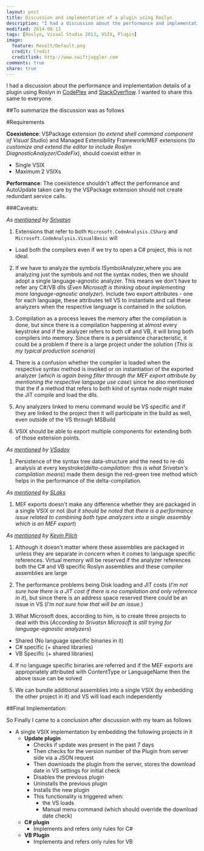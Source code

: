```yaml
---
layout: post
title: Discussion and implementation of a plugin using Roslyn
description: "I had a discussion about the performance and implementation details of a plugin using Roslyn in CodePlex and StackOverflow. I wanted to share this same to everyone."
modified: 2014-08-13
tags: [Roslyn, Visual Studio 2013, VSIX, Plugin]
image:
  feature: Revolt/Default.png
  credit: Credit
  creditlink: http://www.swiftjuggler.com
comments: true
share: true
---
```


I had a discussion about the performance and implementation details of a plugin using Roslyn in [CodePlex](https://roslyn.codeplex.com/discussions/549445) and [StackOverflow](http://stackoverflow.com/questions/25262618/can-multiple-vsix-with-vb-c-diagnostic-analyzer-codefix-autoupdate-cause-perfo). I wanted to share this same to everyone.

##To summarize the discussion was as follows

#Requirements

**Coexistence**: VSPackage extension (*to extend shell command component of Visual Studio*) and Managed Extensibility Framework/MEF extensions (*to customize and extend the editor to include Roslyn DiagnosticAnalyzer/CodeFix*), should coexist either in

- Single VSIX
- Maximum 2 VSIXs

**Performance**: The coexistence shouldn't affect the performance and AutoUpdate taken care by the VSPackage extension should not create redundant service calls.


###Caveats:

*As [mentioned][1] by [Srivatsn][2]*

1. Extensions that refer to both `Microsoft.CodeAnalysis.CSharp` and `Microsoft.CodeAnalysis.VisualBasic` will

  - Load both the compilers even if we try to open a C# project, this is not ideal.

2. If we have to analyze the symbols ISymbolAnalyzer,where you are analyzing just the symbols and not the syntax nodes, then we should adopt a single language-agnostic analyzer. This means we don't have to refer any C#/VB dlls (*Even Microsoft is thinking about implementing more language-agnostic analyzer*). Include two export attributes - one for each language, these attributes tell VS to instantiate and call these analyzers when the respective language is contained in the solution.

3. Compilation as a process leaves the memory after the compilation is done, but since there is a compilation happening at almost every keystroke and if the analyzer refers to both c# and VB, it will bring both compilers into memory. Since there is a persistence characteristic, it could be a problem if there is a large project under the solution (*This is my typical production scenario*)

4. There is a confusion whether the compiler is loaded when the respective syntax method is invoked or on instantiation of the exported analyzer (*which is again being filter through the MEF export attribute by mentioning the respective language use case*) since he also mentioned that the if a method that refers to both kind of syntax node might make the JIT compile and load the dlls.

5. Any analyzers linked to menu command would be VS specific and if they are linked to the project then it will participate in the build as well, even outside of the VS through MSBuild

6. VSIX should be able to export multiple components for extending both of those extension points.

*As [mentioned][3] by [VSadov][4]*

1. Persistence of the syntax tree data-structure and the need to re-do analysis at every keystroke(*delta-compilation: this is what Srivatsn's compilation means*) made them design the red-green tree method which helps in the performance of the delta-compilation.

*As [mentioned][5] by [SLaks][6]*

1. MEF exports doesn't make any difference whether they are packaged in a single VSIX or not (*but it should be noted that there is a performance issue related to combining both type analyzers into a single assembly which is an MEF export*)

*As [mentioned][7] by [Kevin Pilch][7]*

1. Although it doesn't matter where these assemblies are packaged in unless they are separate in concern when it comes to language specific references.
Virtual memory will be reserved if the analyzer references both the C# and VB specific Roslyn assemblies and these compiler assemblies are large

2. The performance problems being Disk loading and JIT costs (*I'm not sure how there is a JIT cost if there is no compilation and only reference in it*), but since there is an address space reserved there could be an issue in VS (*I'm not sure how that will be an issue.*)

3. What Microsoft does, according to him, is to create three projects to deal with this (*According to Srivatsn Microsoft is still trying for language-agnostic analyzers*)

  - Shared (No language specific binaries in it)
  - C# specific (+ shared libraries)
  - VB Specific (+ shared libraries)

4. If no language specific binaries are referred and if the MEF exports are appropriately attributed with ContentType or LanguageName then the above issue can be solved

5. We can bundle additional assemblies into a single VSIX (by embedding the other project in it) and VS will load each independently

##Final Implementation:

So Finally I came to a conclusion after discussion with my team as follows

 - A single VSIX implementation by embedding the following projects in it
   - **Update plugin**
     - Checks if update was present in the past 7 days
     - Then checks for the version number of the Plugin from server side via a JSON request
     - Then downloads the plugin from the server, stores the download date in VS settings for initial check
     - Disables the previous plugin
     - Uninstalls the previous plugin
     - Installs the new plugin
     - This functionality is triggered when:
       - the VS loads
       - Manual menu command (which should override the download date check)
   - **C# plugin**
     - Implements and refers only rules for C#
   - **VB Plugin**
     - Implements and refers only rules for VB


[1]: https://roslyn.codeplex.com/discussions/549445
[2]: https://www.codeplex.com/site/users/view/srivatsn
[3]: http://blogs.msdn.com/b/ericlippert/archive/2012/06/08/persistence-facades-and-roslyn-s-red-green-trees.aspx
[4]: https://www.codeplex.com/site/users/view/VSadov
[5]: http://stackoverflow.com/questions/25262618/can-multiple-vsix-with-vb-c-diagnostic-analyzer-codefix-autoupdate-cause-perfo/25270233#comment39362585_25262618
[6]: http://stackoverflow.com/users/34397/slaks
[7]: http://stackoverflow.com/questions/25262618/can-multiple-vsix-with-vb-c-diagnostic-analyzer-codefix-autoupdate-cause-perfo#comment39383014_25270233
[8]: http://stackoverflow.com/users/678625/kevin-pilch-bisson

